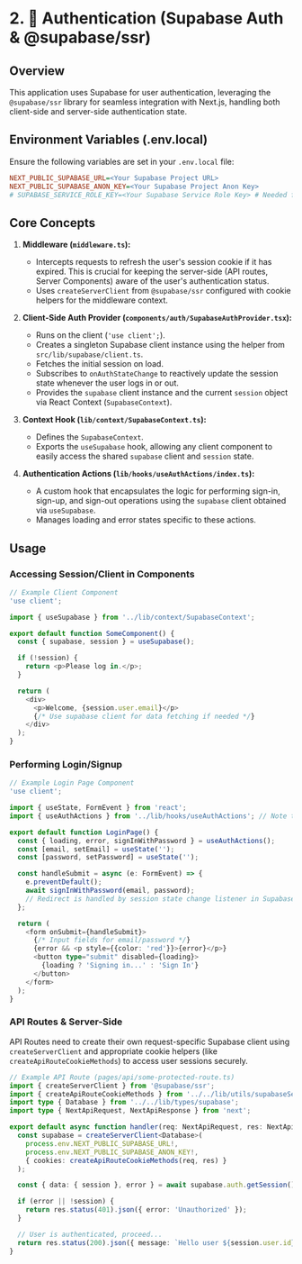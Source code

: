 # 2. 🔐 Authentication (Supabase Auth & @supabase/ssr)

## Overview

This application uses Supabase for user authentication, leveraging the `@supabase/ssr` library for seamless integration with Next.js, handling both client-side and server-side authentication state.

## Environment Variables (.env.local)

Ensure the following variables are set in your `.env.local` file:

```ini
NEXT_PUBLIC_SUPABASE_URL=<Your Supabase Project URL>
NEXT_PUBLIC_SUPABASE_ANON_KEY=<Your Supabase Project Anon Key>
# SUPABASE_SERVICE_ROLE_KEY=<Your Supabase Service Role Key> # Needed for admin tasks
```

## Core Concepts

1.  **Middleware (`middleware.ts`):**
    *   Intercepts requests to refresh the user's session cookie if it has expired. This is crucial for keeping the server-side (API routes, Server Components) aware of the user's authentication status.
    *   Uses `createServerClient` from `@supabase/ssr` configured with cookie helpers for the middleware context.

2.  **Client-Side Auth Provider (`components/auth/SupabaseAuthProvider.tsx`):**
    *   Runs on the client (`'use client';`).
    *   Creates a singleton Supabase client instance using the helper from `src/lib/supabase/client.ts`.
    *   Fetches the initial session on load.
    *   Subscribes to `onAuthStateChange` to reactively update the session state whenever the user logs in or out.
    *   Provides the `supabase` client instance and the current `session` object via React Context (`SupabaseContext`).

3.  **Context Hook (`lib/context/SupabaseContext.ts`):**
    *   Defines the `SupabaseContext`.
    *   Exports the `useSupabase` hook, allowing any client component to easily access the shared `supabase` client and `session` state.

4.  **Authentication Actions (`lib/hooks/useAuthActions/index.ts`):**
    *   A custom hook that encapsulates the logic for performing sign-in, sign-up, and sign-out operations using the `supabase` client obtained via `useSupabase`.
    *   Manages loading and error states specific to these actions.

## Usage

### Accessing Session/Client in Components

```typescript
// Example Client Component
'use client';

import { useSupabase } from '../lib/context/SupabaseContext';

export default function SomeComponent() {
  const { supabase, session } = useSupabase();

  if (!session) {
    return <p>Please log in.</p>;
  }

  return (
    <div>
      <p>Welcome, {session.user.email}</p>
      {/* Use supabase client for data fetching if needed */}
    </div>
  );
}
```

### Performing Login/Signup

```typescript
// Example Login Page Component
'use client';

import { useState, FormEvent } from 'react';
import { useAuthActions } from '../lib/hooks/useAuthActions'; // Note the adjusted path

export default function LoginPage() {
  const { loading, error, signInWithPassword } = useAuthActions();
  const [email, setEmail] = useState('');
  const [password, setPassword] = useState('');

  const handleSubmit = async (e: FormEvent) => {
    e.preventDefault();
    await signInWithPassword(email, password);
    // Redirect is handled by session state change listener in SupabaseAuthProvider
  };

  return (
    <form onSubmit={handleSubmit}>
      {/* Input fields for email/password */}
      {error && <p style={{color: 'red'}}>{error}</p>}
      <button type="submit" disabled={loading}>
        {loading ? 'Signing in...' : 'Sign In'}
      </button>
    </form>
  );
}
```

### API Routes & Server-Side

API Routes need to create their own request-specific Supabase client using `createServerClient` and appropriate cookie helpers (like `createApiRouteCookieMethods`) to access user sessions securely.

```typescript
// Example API Route (pages/api/some-protected-route.ts)
import { createServerClient } from '@supabase/ssr';
import { createApiRouteCookieMethods } from '../../lib/utils/supabaseServerHelpers'; // Adjust path if needed
import type { Database } from '../../lib/types/supabase';
import type { NextApiRequest, NextApiResponse } from 'next';

export default async function handler(req: NextApiRequest, res: NextApiResponse) {
  const supabase = createServerClient<Database>(
    process.env.NEXT_PUBLIC_SUPABASE_URL!,
    process.env.NEXT_PUBLIC_SUPABASE_ANON_KEY!,
    { cookies: createApiRouteCookieMethods(req, res) }
  );

  const { data: { session }, error } = await supabase.auth.getSession();

  if (error || !session) {
    return res.status(401).json({ error: 'Unauthorized' });
  }

  // User is authenticated, proceed...
  return res.status(200).json({ message: `Hello user ${session.user.id}` });
}
```